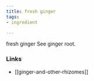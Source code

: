 ```yaml
---
title: fresh ginger
tags:
- ingredient

---
```

fresh ginger See ginger root.

### Links

* [[ginger-and-other-rhizomes]]
